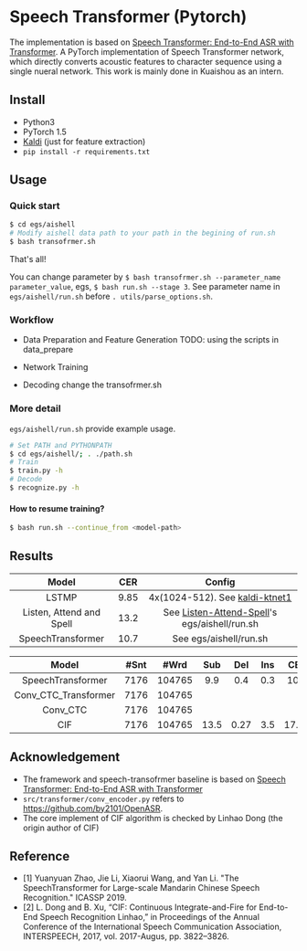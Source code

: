 # Speech Transformer (Pytorch)
The implementation is based on [Speech Transformer: End-to-End ASR with Transformer](https://github.com/kaituoxu/Speech-Transformer).
A PyTorch implementation of Speech Transformer network, which directly converts acoustic features to character sequence using a single nueral network.
This work is mainly done in Kuaishou as an intern.

## Install
- Python3
- PyTorch 1.5
- [Kaldi](https://github.com/kaldi-asr/kaldi) (just for feature extraction)
- `pip install -r requirements.txt`

## Usage
### Quick start
```bash
$ cd egs/aishell
# Modify aishell data path to your path in the begining of run.sh
$ bash transofrmer.sh
```
That's all!

You can change parameter by `$ bash transofrmer.sh --parameter_name parameter_value`, egs, `$ bash run.sh --stage 3`. See parameter name in `egs/aishell/run.sh` before `. utils/parse_options.sh`.

### Workflow
- Data Preparation and Feature Generation
    TODO: using the scripts in data_prepare
- Network Training

- Decoding
    change the transofrmer.sh
### More detail
`egs/aishell/run.sh` provide example usage.
```bash
# Set PATH and PYTHONPATH
$ cd egs/aishell/; . ./path.sh
# Train
$ train.py -h
# Decode
$ recognize.py -h
```

#### How to resume training?
```bash
$ bash run.sh --continue_from <model-path>
```

## Results
| Model | CER | Config |
| :---: | :-: | :----: |
| LSTMP | 9.85| 4x(1024-512). See [kaldi-ktnet1](https://github.com/kaituoxu/kaldi-ktnet1/blob/ktnet1/egs/aishell/s5/local/nnet1/run_4lstm.sh)|
| Listen, Attend and Spell | 13.2 | See [Listen-Attend-Spell](https://github.com/kaituoxu/Listen-Attend-Spell)'s egs/aishell/run.sh |
| SpeechTransformer | 10.7 | See egs/aishell/run.sh |

| Model | #Snt | #Wrd |   Sub  |  Del  | Ins  |  CER |
| :---: | :-: | :----: |:----: |:----: |:----: | :----: |
| SpeechTransformer |  7176 | 104765 | 9.9  |  0.4  |  0.3  | 10.7 |
| Conv_CTC_Transformer |  7176 | 104765 | |
| Conv_CTC |  7176 | 104765 | |
| CIF | 7176 | 104765 | 13.5 | 0.27 | 3.5 | 17.25 |

## Acknowledgement
- The framework and speech-transofrmer baseline is based on [Speech Transformer: End-to-End ASR with Transformer](https://github.com/kaituoxu/Speech-Transformer)
- `src/transformer/conv_encoder.py` refers to https://github.com/by2101/OpenASR.
- The core implement of CIF algorithm is checked by Linhao Dong (the origin author of CIF)


## Reference
- [1] Yuanyuan Zhao, Jie Li, Xiaorui Wang, and Yan Li. "The SpeechTransformer for Large-scale Mandarin Chinese Speech Recognition." ICASSP 2019.
- [2] L. Dong and B. Xu, “CIF: Continuous Integrate-and-Fire for End-to-End Speech Recognition Linhao,” in Proceedings of the Annual Conference of the International Speech Communication Association, INTERSPEECH, 2017, vol. 2017-Augus, pp. 3822–3826.
